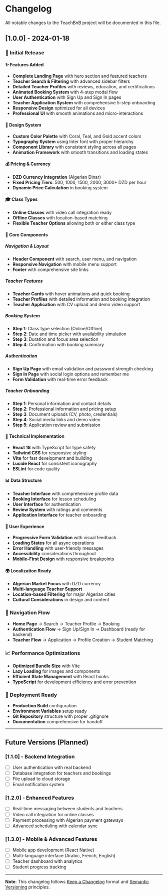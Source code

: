 # Changelog

All notable changes to the TeachBnB project will be documented in this file.

## [1.0.0] - 2024-01-18

### 🎉 Initial Release

#### ✨ Features Added
- **Complete Landing Page** with hero section and featured teachers
- **Teacher Search & Filtering** with advanced sidebar filters
- **Detailed Teacher Profiles** with reviews, education, and certifications
- **Animated Booking System** with 4-step modal flow
- **User Authentication** with Sign Up and Sign In pages
- **Teacher Application System** with comprehensive 5-step onboarding
- **Responsive Design** optimized for all devices
- **Professional UI** with smooth animations and micro-interactions

#### 🎨 Design System
- **Custom Color Palette** with Coral, Teal, and Gold accent colors
- **Typography System** using Inter font with proper hierarchy
- **Component Library** with consistent styling across all pages
- **Animation Framework** with smooth transitions and loading states

#### 💰 Pricing & Currency
- **DZD Currency Integration** (Algerian Dinar)
- **Fixed Pricing Tiers**: 500, 1000, 1500, 2000, 3000+ DZD per hour
- **Dynamic Price Calculation** in booking system

#### 🎓 Class Types
- **Online Classes** with video call integration ready
- **Offline Classes** with location-based matching
- **Flexible Teacher Options** allowing both or either class type

#### 📱 Core Components

##### Navigation & Layout
- **Header Component** with search, user menu, and navigation
- **Responsive Navigation** with mobile menu support
- **Footer** with comprehensive site links

##### Teacher Features
- **Teacher Cards** with hover animations and quick booking
- **Teacher Profiles** with detailed information and booking integration
- **Teacher Application** with CV upload and demo video support

##### Booking System
- **Step 1**: Class type selection (Online/Offline)
- **Step 2**: Date and time picker with availability simulation
- **Step 3**: Duration and focus area selection
- **Step 4**: Confirmation with booking summary

##### Authentication
- **Sign Up Page** with email validation and password strength checking
- **Sign In Page** with social login options and remember me
- **Form Validation** with real-time error feedback

##### Teacher Onboarding
- **Step 1**: Personal information and contact details
- **Step 2**: Professional information and pricing setup
- **Step 3**: Document uploads (CV, photo, credentials)
- **Step 4**: Social media links and demo video
- **Step 5**: Application review and submission

#### 🔧 Technical Implementation
- **React 18** with TypeScript for type safety
- **Tailwind CSS** for responsive styling
- **Vite** for fast development and building
- **Lucide React** for consistent iconography
- **ESLint** for code quality

#### 📊 Data Structure
- **Teacher Interface** with comprehensive profile data
- **Booking Interface** for lesson scheduling
- **User Interface** for authentication
- **Review System** with ratings and comments
- **Application Interface** for teacher onboarding

#### 🎯 User Experience
- **Progressive Form Validation** with visual feedback
- **Loading States** for all async operations
- **Error Handling** with user-friendly messages
- **Accessibility** considerations throughout
- **Mobile-First Design** with responsive breakpoints

#### 🌍 Localization Ready
- **Algerian Market Focus** with DZD currency
- **Multi-language Teacher Support** 
- **Location-based Filtering** for major Algerian cities
- **Cultural Considerations** in design and content

### 🔗 Navigation Flow
- **Home Page** → Search → Teacher Profile → Booking
- **Authentication Flow** → Sign Up/Sign In → Dashboard (ready for backend)
- **Teacher Flow** → Application → Profile Creation → Student Matching

### 📈 Performance Optimizations
- **Optimized Bundle Size** with Vite
- **Lazy Loading** for images and components
- **Efficient State Management** with React hooks
- **TypeScript** for development efficiency and error prevention

### 🚀 Deployment Ready
- **Production Build** configuration
- **Environment Variables** setup ready
- **Git Repository** structure with proper .gitignore
- **Documentation** comprehensive for handoff

---

## Future Versions (Planned)

### [1.1.0] - Backend Integration
- [ ] User authentication with real backend
- [ ] Database integration for teachers and bookings
- [ ] File upload to cloud storage
- [ ] Email notification system

### [1.2.0] - Enhanced Features
- [ ] Real-time messaging between students and teachers
- [ ] Video call integration for online classes
- [ ] Payment processing with Algerian payment gateways
- [ ] Advanced scheduling with calendar sync

### [1.3.0] - Mobile & Advanced Features
- [ ] Mobile app development (React Native)
- [ ] Multi-language interface (Arabic, French, English)
- [ ] Teacher dashboard with analytics
- [ ] Student progress tracking

---

**Note**: This changelog follows [Keep a Changelog](https://keepachangelog.com/) format and [Semantic Versioning](https://semver.org/) principles.